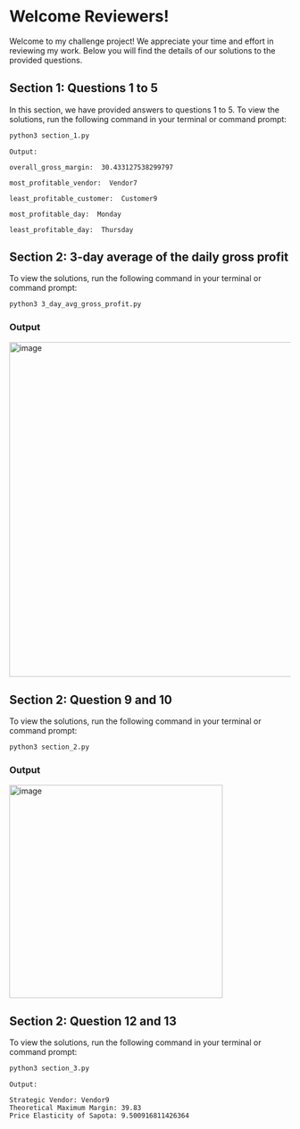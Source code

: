 # Welcome Reviewers!

Welcome to my challenge project! We appreciate your time and effort in reviewing my work. Below you will find the details of our solutions to the provided questions.

## Section 1: Questions 1 to 5

In this section, we have provided answers to questions 1 to 5. To view the solutions, run the following command in your terminal or command prompt:

```bash
python3 section_1.py
```

```
Output:

overall_gross_margin:  30.433127538299797

most_profitable_vendor:  Vendor7

least_profitable_customer:  Customer9

most_profitable_day:  Monday

least_profitable_day:  Thursday
```

## Section 2:  3-day average of the daily gross profit

To view the solutions, run the following command in your terminal or command prompt:

```bash
python3 3_day_avg_gross_profit.py
```

### Output

<img width="600" alt="image" src="https://github.com/SathishChandar333/All-things-Sapota/assets/149856099/ab202721-ac9d-4e69-a807-10c4981bca9a">

## Section 2:  Question 9 and 10

To view the solutions, run the following command in your terminal or command prompt:

```bash
python3 section_2.py
```

### Output

<img width="382" alt="image" src="https://github.com/SathishChandar333/All-things-Sapota/assets/149856099/0b39d51d-4694-4b5f-8b97-f87c70db9af3">


## Section 2:  Question 12 and 13

To view the solutions, run the following command in your terminal or command prompt:

```bash
python3 section_3.py
```

```
Output:

Strategic Vendor: Vendor9
Theoretical Maximum Margin: 39.83
Price Elasticity of Sapota: 9.500916811426364
```
